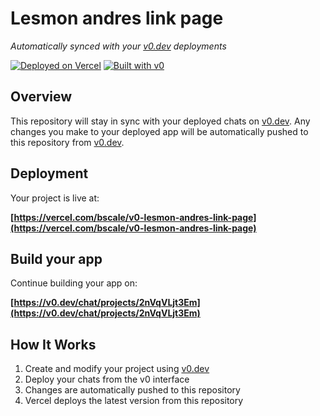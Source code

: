 # Lesmon andres link page

*Automatically synced with your [v0.dev](https://v0.dev) deployments*

[![Deployed on Vercel](https://img.shields.io/badge/Deployed%20on-Vercel-black?style=for-the-badge&logo=vercel)](https://vercel.com/bscale/v0-lesmon-andres-link-page)
[![Built with v0](https://img.shields.io/badge/Built%20with-v0.dev-black?style=for-the-badge)](https://v0.dev/chat/projects/2nVqVLjt3Em)

## Overview

This repository will stay in sync with your deployed chats on [v0.dev](https://v0.dev).
Any changes you make to your deployed app will be automatically pushed to this repository from [v0.dev](https://v0.dev).

## Deployment

Your project is live at:

**[https://vercel.com/bscale/v0-lesmon-andres-link-page](https://vercel.com/bscale/v0-lesmon-andres-link-page)**

## Build your app

Continue building your app on:

**[https://v0.dev/chat/projects/2nVqVLjt3Em](https://v0.dev/chat/projects/2nVqVLjt3Em)**

## How It Works

1. Create and modify your project using [v0.dev](https://v0.dev)
2. Deploy your chats from the v0 interface
3. Changes are automatically pushed to this repository
4. Vercel deploys the latest version from this repository